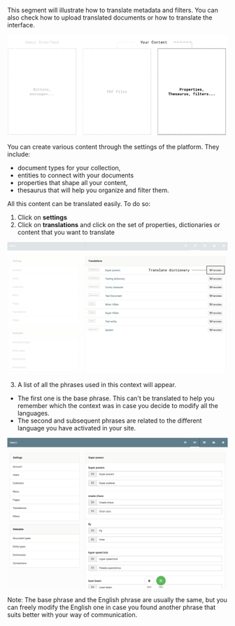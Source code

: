 This segment will illustrate how to translate metadata and filters. You can also check how to upload translated documents or how to translate the interface.

![](https://github.com/quincywiele/HURIDOCS-User-Manuals/blob/master/image52.png)

You can create various content through the settings of the platform. They include:
* document types for your collection, 
* entities to connect with your documents
* properties that shape all your content, 
* thesaurus that will help you organize and filter them.
 
All this content can be translated easily. To do so:
1. Click on **settings**
2. Click on **translations** and click on the set of properties, dictionaries or content that you want to translate

![](https://github.com/quincywiele/HURIDOCS-User-Manuals/blob/master/image76.png)

3. A list of all the phrases used in this context will appear.

* The first one is the base phrase. This can't be translated to help you remember which the context was in case you decide to modify all the languages. 
* The second and subsequent phrases are related to the different language you have activated in your site.

![](https://github.com/quincywiele/HURIDOCS-User-Manuals/blob/master/image14.png)

Note: The base phrase and the English phrase are usually the same, but you can freely modify the English one in case you found another phrase that suits better with your way of communication.
